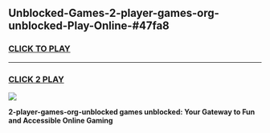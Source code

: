 
## Unblocked-Games-2-player-games-org-unblocked-Play-Online-#47fa8
<h3>
<a href="https://premium.freeplayer.one?title=2-player-games-org-unblocked&ref=27F">CLICK TO PLAY</a></h3>
<hr>

<h3>
<a href="https://premium.freeplayer.one?title=2-player-games-org-unblocked&ref=27F">CLICK 2 PLAY</a>
  
</h3>

<a href="https://premium.freeplayer.one?title=2-player-games-org-unblocked&ref=27F"><img src="https://clearcache.store/games.png"></a>


**2-player-games-org-unblocked games unblocked: Your Gateway to Fun and Accessible Online Gaming**
